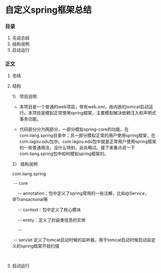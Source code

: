 # 自定义spring框架总结
### 目录

1. 先说总结
2. 结构说明
3. 启动运行



### 正文

1. 总结

   

2. 结构

   1） 项目说明

   - 本项目是一个普通的web项目，带有web.xml，由内嵌的tomcat启动运行。本项目是模拟正常使用spring框架，主要模拟解决依赖注入和声明式事务功能。

   

   - 代码部分分为两部分，一部分模拟spring-core的功能，在com.liang.spring目录中；另一部分模拟正常的用户使用spring框架，在com.lagou.edu包中。com.lagou.edu包中就是正常用户使用spring框架的一些普通用法，没什么特别，此处略过。接下来重点说一下com.liang.spring包中如何模拟spring框架的。

   

   2） 结构说明

   com.liang.spring

   ​	-- core

   ​		&ensp;&ensp;-- annotation：包中定义了spring常用的一些注解，比如@Service，@Transactional等

   ​		&ensp;&ensp;-- context：包中定义了核心模块

   ​		&ensp;&ensp;-- entity：定义了封装类信息的实体

   ​		&ensp;&ensp;-- 

   

   ​	-- servlet	定义了tomcat启动时候的监听器，用于tomcat启动时候启动自定义的spring框架开始扫描

   ​	

   

   

   

3. 启动运行